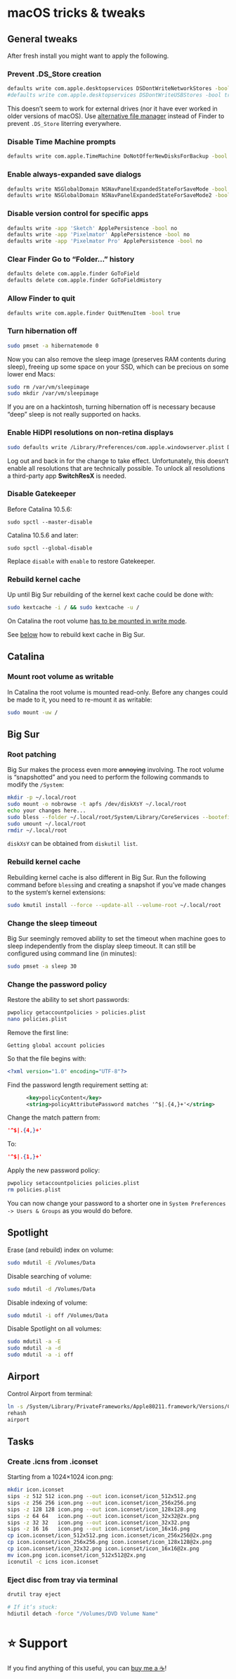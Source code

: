 # macOS tricks & tweaks

## General tweaks

After fresh install you might want to apply the following.

### Prevent .DS_Store creation

```bash
defaults write com.apple.desktopservices DSDontWriteNetworkStores -bool true
#defaults write com.apple.desktopservices DSDontWriteUSBStores -bool true
```

This doesn’t seem to work for external drives (nor it have ever worked in older versions of macOS). Use [alternative file manager](https://ranger.github.io/ "ranger") instead of Finder to prevent `.DS_Store` literring everywhere.

### Disable Time Machine prompts

```bash
defaults write com.apple.TimeMachine DoNotOfferNewDisksForBackup -bool true
```

### Enable always-expanded save dialogs

```bash
defaults write NSGlobalDomain NSNavPanelExpandedStateForSaveMode -bool true
defaults write NSGlobalDomain NSNavPanelExpandedStateForSaveMode2 -bool true
```

### Disable version control for specific apps

```bash
defaults write -app 'Sketch' ApplePersistence -bool no
defaults write -app 'Pixelmator' ApplePersistence -bool no
defaults write -app 'Pixelmator Pro' ApplePersistence -bool no
```

### Clear Finder Go to “Folder...” history

```bash
defaults delete com.apple.finder GoToField
defaults delete com.apple.finder GoToFieldHistory
```

### Allow Finder to quit

```bash
defaults write com.apple.finder QuitMenuItem -bool true
```

### Turn hibernation off

```bash
sudo pmset -a hibernatemode 0
```

Now you can also remove the sleep image (preserves RAM contents during sleep), freeing up some space on your SSD, which can be precious on some lower end Macs:

```bash
sudo rm /var/vm/sleepimage
sudo mkdir /var/vm/sleepimage
```

If you are on a hackintosh, turning hibernation off is necessary because “deep” sleep is not really supported on hacks.

### Enable HiDPI resolutions on non-retina displays

```bash
sudo defaults write /Library/Preferences/com.apple.windowserver.plist DisplayResolutionEnabled -bool true
```

Log out and back in for the change to take effect. Unfortunately, this doesn‘t enable all resolutions that are technically possible. To unlock all resolutions a third-party app **SwitchResX** is needed.

### Disable Gatekeeper

Before Catalina 10.5.6:

```
sudo spctl --master-disable
```

Catalina 10.5.6 and later:

```
sudo spctl --global-disable
```

Replace `disable` with `enable` to restore Gatekeeper.

### Rebuild kernel cache

Up until Big Sur rebuilding of the kernel kext cache could be done with:

```bash
sudo kextcache -i / && sudo kextcache -u /
```

On Catalina the root volume [has to be mounted in write mode](#mount-root-volume-as-writable).

See [below](#rebuild-kernel-cache-1) how to rebuild kext cache in Big Sur.

## Catalina

### Mount root volume as writable

In Catalina the root volume is mounted read-only. Before any changes could be made to it, you need to re-mount it as writable:

```bash
sudo mount -uw /
```

## Big Sur

### Root patching

Big Sur makes the process even more <s>annoying</s> involving. The root volume is “snapshotted” and you need to perform the following commands to modify the `/System`:

```bash
mkdir -p ~/.local/root
sudo mount -o nobrowse -t apfs /dev/diskXsY ~/.local/root
echo your changes here...
sudo bless --folder ~/.local/root/System/Library/CoreServices --bootefi --create-snapshot
sudo umount ~/.local/root
rmdir ~/.local/root
```

`diskXsY` can be obtained from `diskutil list`.

### Rebuild kernel cache

Rebuilding kernel cache is also different in Big Sur. Run the following command before `bless`ing and creating a snapshot if you’ve made changes to the system‘s kernel extensions:

```bash
sudo kmutil install --force --update-all --volume-root ~/.local/root
```

### Change the sleep timeout

Big Sur seemingly removed ability to set the timeout when machine goes to sleep independently from the display sleep timeout. It can still be configured using command line (in minutes):

```bash
sudo pmset -a sleep 30
```

### Change the password policy

Restore the ability to set short passwords:

```bash
pwpolicy getaccountpolicies > policies.plist
nano policies.plist
```

Remove the first line:

```
Getting global account policies
```

So that the file begins with:

```xml
<?xml version="1.0" encoding="UTF-8"?>
```

Find the password length requirement setting at:

```xml
      <key>policyContent</key>
      <string>policyAttributePassword matches '^$|.{4,}+'</string>
```

Change the match pattern from:

```json
'^$|.{4,}+'
```

To:

```json
'^$|.{1,}+'
```

Apply the new password policy:

```bash
pwpolicy setaccountpolicies policies.plist
rm policies.plist
```

You can now change your password to a shorter one in `System Preferences -> Users & Groups` as you would do before.

## Spotlight

Erase (and rebuild) index on volume:

```bash
sudo mdutil -E /Volumes/Data
```

Disable searching of volume:

```bash
sudo mdutil -d /Volumes/Data
```

Disable indexing of volume:

```bash
sudo mdutil -i off /Volumes/Data
```

Disable Spotlight on all volumes:

```bash
sudo mdutil -a -E
sudo mdutil -a -d
sudo mdutil -a -i off
```

## Airport

Control Airport from terminal:

```bash
ln -s /System/Library/PrivateFrameworks/Apple80211.framework/Versions/Current/Resources/airport ~/.local/bin/airport
rehash
airport
```

## Tasks

### Create .icns from .iconset

Starting from a 1024×1024 icon.png:

```bash
mkdir icon.iconset
sips -z 512 512 icon.png --out icon.iconset/icon_512x512.png
sips -z 256 256 icon.png --out icon.iconset/icon_256x256.png
sips -z 128 128 icon.png --out icon.iconset/icon_128x128.png
sips -z 64 64   icon.png --out icon.iconset/icon_32x32@2x.png
sips -z 32 32   icon.png --out icon.iconset/icon_32x32.png
sips -z 16 16   icon.png --out icon.iconset/icon_16x16.png
cp icon.iconset/icon_512x512.png icon.iconset/icon_256x256@2x.png
cp icon.iconset/icon_256x256.png icon.iconset/icon_128x128@2x.png
cp icon.iconset/icon_32x32.png icon.iconset/icon_16x16@2x.png
mv icon.png icon.iconset/icon_512x512@2x.png
iconutil -c icns icon.iconset
```

### Eject disc from tray via terminal

```bash
drutil tray eject

# If it‘s stuck:
hdiutil detach -force "/Volumes/DVD Volume Name"
```

# ⭐ Support

If you find anything of this useful, you can [buy me a ☕](https://www.buymeacoffee.com/ubihazard "Donate")!
